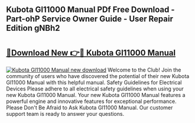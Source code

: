 ## Kubota Gl11000 Manual PDf Free Download - Part-ohP Service Owner Guide - User Repair Edition gNBh2

# <h2><a href="http://bc96566.oget.top/?id=Kubota+Gl11000+Manual">🔗Download New 👉🔴 Kubota Gl11000 Manual</a></h2>

[![Kubota Gl11000 Manual new download](https://i.imgur.com/5g1atiW.png)](http://bc96566.oget.top/?id=Kubota+Gl11000+Manual)
Welcome to the Club! Join the community of users who have discovered the potential of their new Kubota Gl11000 Manual with this helpful manual. Safety Guidelines for Electrical Devices Please adhere to all electrical safety guidelines when using your new Kubota Gl11000 Manual. Your new Kubota Gl11000 Manual features a powerful engine and innovative features for exceptional performance. Please Don't Be Afraid to Ask Kubota Gl11000 Manual. Our customer support team is ready to answer your questions.
